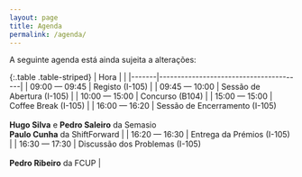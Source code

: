 ```yaml
---
layout: page
title: Agenda
permalink: /agenda/
---
```


A seguinte agenda está ainda sujeita a alterações:

{:.table .table-striped}
| Hora  |                                        |
|-------|----------------------------------------|
| 09:00 — 09:45 | Registo (I-105)                |
| 09:45 — 10:00 | Sessão de Abertura (I-105)     |
| 10:00 — 15:00 | Concurso (B104)                |
| 15:00 — 15:00 | Coffee Break (I-105)           |
| 16:00 — 16:20 | Sessão de Encerramento (I-105)<br/><br/>**Hugo Silva** e **Pedro Saleiro** da Semasio<br/>**Paulo Cunha** da ShiftForward |
| 16:20 — 16:30 | Entrega da Prémios (I-105) |
| 16:30 — 17:30 | Discussão dos Problemas (I-105)<br/><br/>**Pedro Ribeiro** da FCUP |
